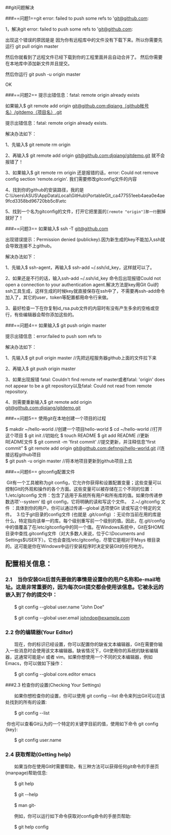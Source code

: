 ##git问题解决

###==问题1==git error: failed to push some refs to 'git@github.com:



1，解决git error: failed to push some refs to 'git@github.com:

出现这个错误的原因是是 因为你有远程库中的文件没有下载下来。所以你需要先运行
git pull origin master  

然后你就看到了远程文件已经下载到你的工程里面并且自动合并了。
然后你需要在本地库中添加新文件并且提交。

然后你运行
git push -u origin master

OK

###==问题2==  提示出错信息：fatal: remote origin already exists

 如果输入$ git remote add origin [git@github.com:djqiang（github帐号名）/gitdemo（项目名）.git](mailto:git@github.com:djqiang/gitdemo.git) 

  提示出错信息：fatal: remote origin already exists.

  解决办法如下：

  1、先输入$ git remote rm origin

  2、再输入$ git remote add origin [git@github.com:djqiang/gitdemo.git](mailto:git@github.com:djqiang/gitdemo.git) 就不会报错了！

  3、如果输入$ git remote rm origin 还是报错的话，error: Could not remove config section 'remote.origin'. 我们需要修改gitconfig文件的内容

  4、找到你的github的安装路径，我的是C:\Users\ASUS\AppData\Local\GitHub\PortableGit_ca477551eeb4aea0e4ae9fcd3358bd96720bb5c8\etc

  5、找到一个名为gitconfig的文件，打开它把里面的`[remote "origin"]那一行`删掉就好了！



###==问题3== 如果输入$ ssh -T [git@github.com](mailto:git@github.com)

  出现错误提示：Permission denied (publickey).因为新生成的key不能加入ssh就会导致连接不上github。

  解决办法如下：

  1、先输入$ ssh-agent，再输入$ ssh-add ~/.ssh/id_key，这样就可以了。

  2、如果还是不行的话，输入ssh-add ~/.ssh/id_key 命令后出现报错Could not open a connection to your authentication agent.解决方法是key用Git Gui的ssh工具生成，这样生成的时候key就直接保存在ssh中了，不需要再ssh-add命令加入了，其它的user，token等配置都用命令行来做。

  3、最好检查一下在你复制id_rsa.pub文件的内容时有没有产生多余的空格或空行，有些编辑器会帮你添加这些的。 

   ###==问题4==  如果输入$ git push origin master

  提示出错信息：error:failed to push som refs to 

  解决办法如下：

  1、先输入$ git pull origin master //先把远程服务器github上面的文件拉下来

  2、再输入$ git push origin master

  3、如果出现报错 fatal: Couldn't find remote ref master或者fatal: 'origin' does not appear to be a git repository以及fatal: Could not read from remote repository.

  4、则需要重新输入$ git remote add origin [git@github.com:djqiang/gitdemo.git](mailto:git@github.com:djqiang/gitdemo.git)

 

###==问题5== 使用git在本地创建一个项目的过程

  $ makdir ~/hello-world    //创建一个项目hello-world
  $ cd ~/hello-world       //打开这个项目
  $ git init             //初始化 
  $ touch README
  $ git add README        //更新README文件
  $ git commit -m 'first commit'     //提交更新，并注释信息“first commit” 
  $ git remote add origin [git@github.com:defnngj/hello-world.git](mailto:git@github.com:defnngj/hello-world.git)     //连接远程github项目  
  $ git push -u origin master     //将本地项目更新到github项目上去



 ###==问题6== gitconfig配置文件

​       Git有一个工具被称为git config，它允许你获得和设置配置变量；这些变量可以控制Git的外观和操作的各个方面。这些变量可以被存储在三个不同的位置： 
​       1./etc/gitconfig 文件：包含了适用于系统所有用户和所有库的值。如果你传递参数选项’--system’ 给 git config，它将明确的读和写这个文件。 
​       2.~/.gitconfig 文件 ：具体到你的用户。你可以通过传递--global 选项使Git 读或写这个特定的文件。
​       3.位于git目录的config文件 (也就是 .git/config) ：无论你当前在用的库是什么，特定指向该单一的库。每个级别重写前一个级别的值。因此，在.git/config中的值覆盖了在/etc/gitconfig中的同一个值。
​      在Windows系统中，Git在$HOME目录中查找.gitconfig文件（对大多数人来说，位于C:\Documents and Settings\$USER下）。它也会查找/etc/gitconfig，尽管它是相对于Msys 根目录的。这可能是你在Windows中运行安装程序时决定安装Git的任何地方。

 

## 配置相关信息：

### 2.1　当你安装Git后首先要做的事情是设置你的用户名称和e-mail地址。这是非常重要的，因为每次Git提交都会使用该信息。它被永远的嵌入到了你的提交中：

　　$ git config --global user.name "John Doe"

　　$ git config --global user.email [johndoe@example.com](mailto:johndoe@example.com)

### 2.2    你的编辑器(Your Editor)

　　现在，你的标识已经设置，你可以配置你的缺省文本编辑器，Git在需要你输入一些消息时会使用该文本编辑器。缺省情况下，Git使用你的系统的缺省编辑器，这通常可能是vi 或者 vim。如果你想使用一个不同的文本编辑器，例如Emacs，你可以做如下操作：

　　$ git config --global core.editor emacs

 

###2.3 检查你的设置(Checking Your Settings)

　　如果你想检查你的设置，你可以使用 git config --list 命令来列出Git可以在该处找到的所有的设置:

　　$ git config --list

​    你也可以查看Git认为的一个特定的关键字目前的值，使用如下命令 git config {key}:

　　$ git config user.name

 

### 2.4 获取帮助(Getting help)

　　如果当你在使用Git时需要帮助，有三种方法可以获得任何git命令的手册页(manpage)帮助信息:

　　$ git help <verb>

　　$ git <verb> --help

　　$ man git-<verb>

　　例如，你可以运行如下命令获取对config命令的手册页帮助:

　　$ git help config